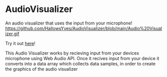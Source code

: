 # AudioVisualizer
An audio visualizer that uses the input from your microphone!
https://github.com/HallowsYves/AudioVisualizer/blob/main/Audio%20Visualizer.gif

Try it out [here](https://codepen.io/HallowsYves/pen/eYjGpPg)!

This Audio Visualizer works by recieving input from your devices microphone using Web Audio API.
Once it recives input from your device it converts into a data array which collects data samples, in order to create the graphics of the audio visualizer
